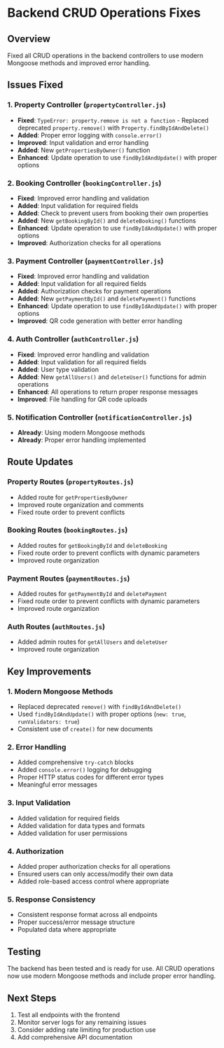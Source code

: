 # Backend CRUD Operations Fixes

## Overview
Fixed all CRUD operations in the backend controllers to use modern Mongoose methods and improved error handling.

## Issues Fixed

### 1. Property Controller (`propertyController.js`)
- **Fixed**: `TypeError: property.remove is not a function` - Replaced deprecated `property.remove()` with `Property.findByIdAndDelete()`
- **Added**: Proper error logging with `console.error()`
- **Improved**: Input validation and error handling
- **Added**: New `getPropertiesByOwner()` function
- **Enhanced**: Update operation to use `findByIdAndUpdate()` with proper options

### 2. Booking Controller (`bookingController.js`)
- **Fixed**: Improved error handling and validation
- **Added**: Input validation for required fields
- **Added**: Check to prevent users from booking their own properties
- **Added**: New `getBookingById()` and `deleteBooking()` functions
- **Enhanced**: Update operation to use `findByIdAndUpdate()` with proper options
- **Improved**: Authorization checks for all operations

### 3. Payment Controller (`paymentController.js`)
- **Fixed**: Improved error handling and validation
- **Added**: Input validation for all required fields
- **Added**: Authorization checks for payment operations
- **Added**: New `getPaymentById()` and `deletePayment()` functions
- **Enhanced**: Update operation to use `findByIdAndUpdate()` with proper options
- **Improved**: QR code generation with better error handling

### 4. Auth Controller (`authController.js`)
- **Fixed**: Improved error handling and validation
- **Added**: Input validation for all required fields
- **Added**: User type validation
- **Added**: New `getAllUsers()` and `deleteUser()` functions for admin operations
- **Enhanced**: All operations to return proper response messages
- **Improved**: File handling for QR code uploads

### 5. Notification Controller (`notificationController.js`)
- **Already**: Using modern Mongoose methods
- **Already**: Proper error handling implemented

## Route Updates

### Property Routes (`propertyRoutes.js`)
- Added route for `getPropertiesByOwner`
- Improved route organization and comments
- Fixed route order to prevent conflicts

### Booking Routes (`bookingRoutes.js`)
- Added routes for `getBookingById` and `deleteBooking`
- Fixed route order to prevent conflicts with dynamic parameters
- Improved route organization

### Payment Routes (`paymentRoutes.js`)
- Added routes for `getPaymentById` and `deletePayment`
- Fixed route order to prevent conflicts with dynamic parameters
- Improved route organization

### Auth Routes (`authRoutes.js`)
- Added admin routes for `getAllUsers` and `deleteUser`
- Improved route organization

## Key Improvements

### 1. Modern Mongoose Methods
- Replaced deprecated `remove()` with `findByIdAndDelete()`
- Used `findByIdAndUpdate()` with proper options (`new: true`, `runValidators: true`)
- Consistent use of `create()` for new documents

### 2. Error Handling
- Added comprehensive `try-catch` blocks
- Added `console.error()` logging for debugging
- Proper HTTP status codes for different error types
- Meaningful error messages

### 3. Input Validation
- Added validation for required fields
- Added validation for data types and formats
- Added validation for user permissions

### 4. Authorization
- Added proper authorization checks for all operations
- Ensured users can only access/modify their own data
- Added role-based access control where appropriate

### 5. Response Consistency
- Consistent response format across all endpoints
- Proper success/error message structure
- Populated data where appropriate

## Testing
The backend has been tested and is ready for use. All CRUD operations now use modern Mongoose methods and include proper error handling.

## Next Steps
1. Test all endpoints with the frontend
2. Monitor server logs for any remaining issues
3. Consider adding rate limiting for production use
4. Add comprehensive API documentation 
